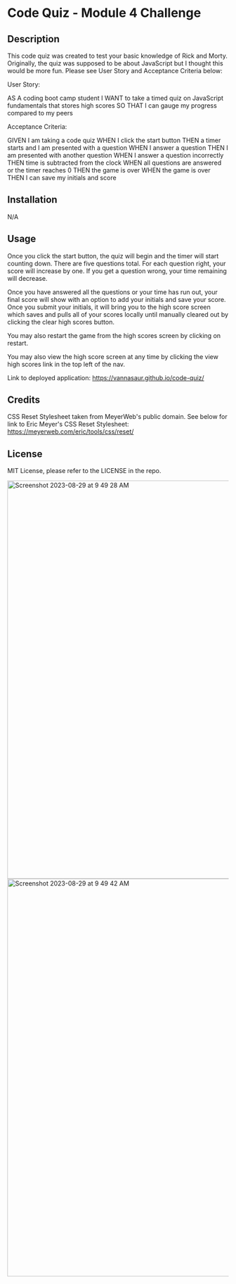 # Code Quiz - Module 4 Challenge

## Description

This code quiz was created to test your basic knowledge of Rick and Morty. Originally, the quiz was supposed to be about JavaScript but I thought this would be more fun. Please see User Story and Acceptance Criteria below: 

User Story: 

AS A coding boot camp student
I WANT to take a timed quiz on JavaScript fundamentals that stores high scores
SO THAT I can gauge my progress compared to my peers

Acceptance Criteria:

GIVEN I am taking a code quiz
WHEN I click the start button
THEN a timer starts and I am presented with a question
WHEN I answer a question
THEN I am presented with another question
WHEN I answer a question incorrectly
THEN time is subtracted from the clock
WHEN all questions are answered or the timer reaches 0
THEN the game is over
WHEN the game is over
THEN I can save my initials and score

## Installation

N/A

## Usage

Once you click the start button, the quiz will begin and the timer will start counting down. There are five questions total. For each question right, your score will increase by one. If you get a question wrong, your time remaining will decrease. 

Once you have answered all the questions or your time has run out, your final score will show with an option to add your initials and save your score. Once you submit your initials, it will bring you to the high score screen which saves and pulls all of your scores locally until manually cleared out by clicking the clear high scores button. 

You may also restart the game from the high scores screen by clicking on restart. 

You may also view the high score screen at any time by clicking the view high scores link in the top left of the nav.

 Link to deployed application: https://vannasaur.github.io/code-quiz/

## Credits

CSS Reset Stylesheet taken from MeyerWeb's public domain. See below for link to Eric Meyer's CSS Reset Stylesheet: https://meyerweb.com/eric/tools/css/reset/

## License

MIT License, please refer to the LICENSE in the repo.


<img width="905" alt="Screenshot 2023-08-29 at 9 49 28 AM" src="https://github.com/Vannasaur/code-quiz/assets/141793843/959a10cf-5740-4b33-bc6f-24c4e5c50c5d">

<img width="904" alt="Screenshot 2023-08-29 at 9 49 42 AM" src="https://github.com/Vannasaur/code-quiz/assets/141793843/656530e5-7825-40af-895c-0fc30a2f5f6b">